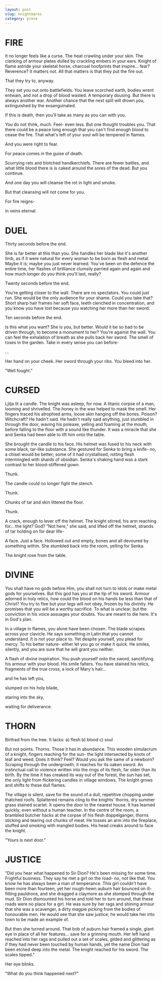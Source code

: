 ```yaml
---
layout: post
slug: knightmares 
category: prose
---
```

# FIRE

It no longer feels like a curse. The heat crawling under your skin. The clanking of armour plates dulled by crackling embers in your ears. Knight of flame astride your skeletal horse, charcoal hoofprints that inspire... fear? Reverence? It matters not. All that matters is that they put the fire out.

That they try to, anyway.

They set you out onto battlefields. You leave scorched earth, bodies wrent entwain, and not a drop of blood wasted. A temporary dousing. But there is always another war. Another chance that the next spill will drown you, extinguished by the exsanguinated.

If this is death, then you'll take as many as you can with you.

You do not think, much. Feel- even less. But one thought troubles you. That there could be a peace long enough that you can't find enough blood to cease the fire. That what's left of your soul will be tempered in flames.

And you were right to fear.

For peace comes in the guise of death.

Scurrying rats and blotched handkerchiefs. There are fewer battles, and what little blood there is is caked around the sores of the dead. But you continue.

And one day you will cleanse the rot in light and smoke.

But that cleansing will not come for you.

For fire reigns-

in veins eternal.

# DUEL

Thirty seconds before the end.

She is far better at this than you. She handles her blade like it's another limb, as if it were natural for every woman to be born as flesh and metal. Maybe it is; maybe you just never learned. You've been on the defence the entire time, her flashes of brilliance clumsily parried again and again and how much longer do you think you'll last, really?

Twenty seconds before the end.

You're getting closer to the wall. There are no spectators. You could just run. She would be the only audience for your shame. Could you take that? Short sharp hair frames her soft face, teeth clenched in concentration, and you know you have lost because you watching her more than her sword.

Ten seconds before the end.

Is this what you want? She is you, but better. Would it be so bad to be driven through, to become a monument to her? You're against the wall. You can feel the exhalation of breath as she pulls back her sword. The smell of roses in the garden. Take in every sense you can before-

…

Her hand on your cheek. Her sword through your ribs. You bleed into her.

"Well fought."

# CURSED

Ljilja lit a candle. The knight was asleep, for now. A titanic corpse of a man, looming and shrivelled. The honey in the wax helped to mask the smell. Her fingers traced his atrophied arms, loose skin hanging off the bones. Poison? Witchcraft? He hadn't said. He hadn't really said anything, just stumbled in through the door, waving his poleaxe, yelling and foaming at the mouth, before falling to the floor with a sound like thunder. It was a miracle that she and Senka had been able to lift him onto the table.

She brought the candle to his face. His helmet was fused to his neck with some black, tar-like substance. She gestured for Senka to bring a knife- no, a chisel would be better; some of it had crystallised, rotting flesh intermingled with shards of obsidian. Senka's shaking hand was a stark contrast to her blood-stiffened gown.

Thunk.

The candle could no longer fight the stench.

Thunk.

Chunks of tar and skin littered the floor.

Thunk.

A crack, enough to lever off the helmet. The knight stirred, his arm reaching for… the light? God? "Not here," she said, and lifted off the helmet, strands of tar holding on for dear life-

A face. Just a face. Hollowed out and empty, bones and all devoured by something within. She stumbled back into the room, yelling for Senka.

The knight rose from the table.

# DIVINE

You shall have no gods before Him, you shall not turn to idols or make metal gods for yourselves. But this god has you at the tip of his sword. Armour adorned in holy relics, how could the blood on his hands be less than that of Christ? You try to flee but your legs will not obey, frozen by his divinity. He promises that you will be a worthy sacrifice. To what is unclear, but the conviction in his voice assuages your doubts. You are meant to die here. It's in God's plan.

In a village in flames, you alone have been chosen. The blade scrapes across your clavicle. He says something in Latin that you cannot understand. It is not your place to. Yet despite yourself, you plead for mercy. To his better nature- either let you go or make it quick. He smiles, silently, and you are sure that he will grant you neither.

A flash of divine inspiration. You push yourself onto the sword, sanctifying his armour with your blood. His smile falters. You have stained his relics, fragments of the true cross, a lock of Mary's hair…

and he has left you,

slumped on his holy blade,

staring into the sky,

waiting for deliverance.

# THORN

Birthed from the tree. It lacks: a) flesh b) blood c) soul

But not points. Thorns. Those it has in abundance. This wooden simulacrum of a knight, fingers reaching for the sun- the light intersected by knots of leaf and weed. Does it think? Feel? Would you ask the same of a newborn? Scraping through the undergrowth, it reaches for its oaken sword. An instinctual call to violence written into the rings of its flesh, far older than its birth. By the time it has creaked its way out of the forest, the sun has set, the only light from flickering candles in village windows. The knight grows and shifts to these dull flames.

The village is silent, save for the sound of a dull, repetitive chopping under thatched roofs. Splattered remains cling to the knights' thorns, dry summer grass stained scarlet. It opens the door to the nearest house. It has learned quickly, even without a human teacher. In the centre of the room, a brambled butcher hacks at the corpse of his flesh doppelganger, thorns sticking and tearing out chunks of meat. He tosses an arm into the fireplace, stuffed and smoking with mangled bodies. His head creaks around to face the knight.

"Yours is next door."

# JUSTICE

"Did you hear what happened to Sir Dion? He's been missing for some time. Frightful business. They say he met a girl on the road- no, not like that. You know he has always been a man of temperance. This girl couldn't have been more than fourteen, yet her rough-hewn auburn hair bounced on ill-fitting pauldrons, and she dragged a claymore as she stomped through the mud. Sir Dion dismounted his horse and told her to turn around, that these roads were no place for a girl. He was sure by her rags and shining armour that she was a scavenger, a dirty magpie picking from the bodies of honourable men. He would see that she saw justice; he would take her into town to be made an example of.

But then she turned around. That bob of auburn hair framed a single, giant eye in place of all her features... save for a grinning mouth. Her left hand reached into her rags and pulled out a set of scales, gilded and glittering as if they had never been touched by human hands, yet the name Dion had been etched deep into the metal. The knight reached for his sword. The scales tipped."

Her eye blinks.

"What do you think happened next?"